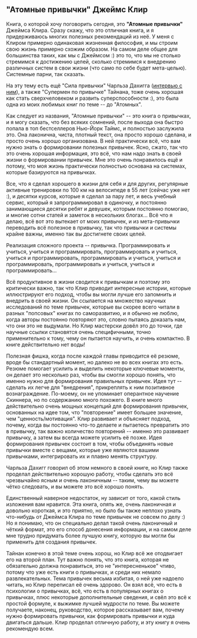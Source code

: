 ## "Атомные привычки" Джеймс Клир

Книга, о которой хочу поговорить сегодня, это **"Атомные привычки"** Джеймса Клира. Сразу скажу, что это отличная книга, и я придерживаюсь многих полезных рекомендаций из неё. У меня с Клиром примерно одинаковая жизненная философия, и мы строим свою жизнь примерно схожим образом. На самом деле общее для большинства таких, как мы с Джеймсом :) это то, что мы не столько стремимся к достижению целей, сколько стремимся к внедрению различных систем в свои жизни (что само по себе будет мета-целью). Системные парни, так сказать.

На эту тему есть ещё "Сила привычки" Чарльза Дахигга ([интервью с ним](https://habr.com/ru/company/mbaconsult/blog/245281/)), а также "Супермен по привычке" Тайнана, тоже очень хорошая как стать сверхчеловеком и развить суперспособности :), это была одна из моих любимых книг по теме -- до "Атомных".

Как следует из названия, "Атомные привычки" -- это книга о привычках, и я могу сказать, что без всяких сомнений, после выхода она быстро попала в топ бестселлеров Нью-Йорк Таймс, и полностью заслужила это. Она лаконична, чиста, плотный текст, она просто хорошо сделана, и просто очень хорошо организована. В ней практически всё, что вам нужно знать о формировании полезных привычек. Ясно, сжато, так что это очень хорошая информация, это всё, что нам надо знать в своей жизни о формировании привычек. Мне это очень понравилось ещё и потому, что моя жизнь практически полностью основана на системах, которые базируются на привычках.

Все, что я сделал хорошего в жизни для себя и для других, регулярные активные тренировки по 100 км на велосипеде в 55 лет (сейчас уже нет :), и десятки курсов, которые я сделал за пару лет, и весь учебный сервис, который я запрограммировал в одиночку, и постоянно занимающиеся десятки ребят и девушек, которым постоянно помогаю, и многие сотни статей и заметок в нескольких блогах... Всё что я делаю, всё вот это вытекает от моих привычек, и из мета-привычки переводить всё полезное в привычку, так что привычки и системы крайне важны, именно так вы достигнете своих целей.

Реализация сложного проекта -- привычка. Программировать и учиться, учиться и программировать, программировать и учиться, учиться и программировать, программировать и учиться, учиться и программировать, программировать и учиться, учиться и программировать...

Всё продуктивное в жизни сводится к привычкам и поэтому это критически важно, так что Клир приводит интересные истории, которые иллюстрируют его подход, чтобы вы могли лучше его запомнить и внедрить в своей жизни. Он ссылается на множество научных исследований по теме привычек, которые вы скорее всего читали в разных "попсовых" книгах по саморазвитию, и я обычно не люблю, когда авторы постоянно повторяют это, словно пытаясь доказать нам, что они это не выдумали. Но Клир мастерски довёл это до точки, где научные ссылки становятся очень специфичными, точно применительно к тому, чему он пытается научить, и очень компактно. В книге действительно нет воды!

Полезная фишка, когда после каждой главы приводится её резюме, вроде бы стандартный момент, но далеко не во всех книгах это есть. Резюме помогает усилить и выделить некоторые ключевые моменты, он делает это несколько раз, чтобы вы смогли хорошо понять, что именно нужно для формирования правильных привычек. Идея тут -- сделать их легче для "внедрения", прикреплять к ним позитивное вознаграждение. По-моему, он не упоминает оперантное научение Скиннера, но по содержанию много похожего. В книге много действительно очень мощных концепций для формирования привычек, основанных на идее том, что "повторение" имеет большее значение, чем "ценность/мотивация". Клир развивает и объясняет подход, почему, когда вы постоянно что-то делаете и пытаетесь превратить это в привычку, так важно количество повторений -- именно это развивает привычку, а затем вы всегда можете усилить её позже. Идея формирования привычек состоит в том, чтобы объединять новые привычки вместе с вещами, которые уже являются вашими привычками, интегрировать их и плавно менять структуру.

Чарльза Дахигг говорил об этом немного в своей книге, но Клир также проделал действительно хорошую работу, чтобы сделать это всё чрезвычайно ясным и очень лаконичным -- таким, чему вы можете чётко следовать, и вы можете это всё хорошо понять.

Единственный наверное недостаток, ну зависит от того, какой стиль изложения вам нравится. Эта книга, опять же, очень лаконичная и довольно короткая, и это приятно, но было бы также неплохо узнать что-нибудь от Джеймса Клира по теме привычек не совсем по делу :) Но я понимаю, что он специально делал такой очень лаконичный и чёткий формат, это его способ донесения информации, и на самом деле мне трудно придумать более лучшую книгу, которую вы могли бы применить для создания привычек.

Тайнан конечно в этой теме очень хорош, но Клир всё же отодвигает его на второй план. Тут важно понять, что это книга, которая не обязательно должна понравиться, это не "интересненькое" чтиво, потому что уже есть книги о привычках, и среди них немало развлекательных. Тема привычек весьма избитая, о ней уже надоело читать, но Клир переписал её очень здорово. Он взял всё, что есть в психологии о привычках, всё, что есть в популярных книгах о привычках, плюс некоторые дополнительные сведения, и свёл это всё к простой формуле, к выжимке лучшей мудрости по теме. Вы можете получаете, наконец, руководство, которое рассказывает вам, почему нужно формировать привычки, как формировать привычки и куда двигаться дальше. Клир проделал отличную работу, и эту книгу я очень рекомендую всем.
